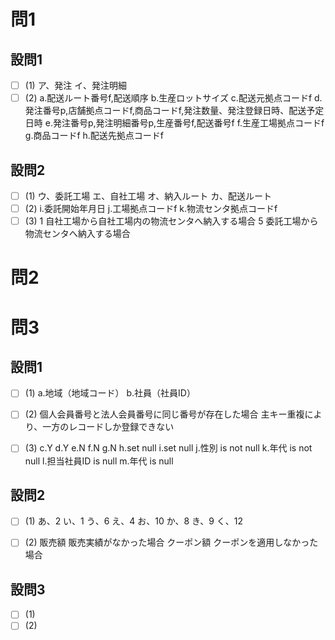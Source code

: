 # 問1

## 設問1

- [ ] (1)
ア、発注
イ、発注明細
- [ ] (2)
a.配送ルート番号f,配送順序
b.生産ロットサイズ
c.配送元拠点コードf
d.発注番号p,店舗拠点コードf,商品コードf,発注数量、発注登録日時、配送予定日時
e.発注番号p,発注明細番号p,生産番号f,配送番号f
f.生産工場拠点コードf
g.商品コードf
h.配送先拠点コードf

## 設問2

- [ ] (1)
ウ、委託工場
エ、自社工場
オ、納入ルート
カ、配送ルート
- [ ] (2)
i.委託開始年月日
j.工場拠点コードf
k.物流センタ拠点コードf
- [ ] (3)
1
自社工場から自社工場内の物流センタへ納入する場合
5
委託工場から物流センタへ納入する場合

# 問2

# 問3

## 設問1

- [ ] (1)
a.地域（地域コード）
b.社員（社員ID）

- [ ] (2)
個人会員番号と法人会員番号に同じ番号が存在した場合
主キー重複により、一方のレコードしか登録できない

- [ ] (3)
c.Y
d.Y
e.N
f.N
g.N
h.set null
i.set null
j.性別 is not null
k.年代 is not null
l.担当社員ID is null
m.年代 is null

## 設問2

- [ ] (1)
あ、2
い、1
う、6
え、4
お、10
か、8
き、9
く、12

- [ ] (2)
販売額
販売実績がなかった場合
クーポン額
クーポンを適用しなかった場合

## 設問3

- [ ] (1)
- [ ] (2)
